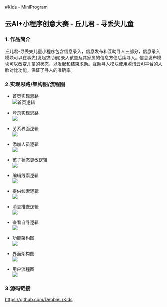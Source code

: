 #Kids - MiniProgram  

## 云AI+小程序创意大赛 - 丘儿君 - 寻丢失儿童  

### 1. 作品简介  

丘儿君-寻丢失儿童小程序包含信息录入，信息发布和互助寻人三部分，信息录入模块可以在事先(发起求助前)录入孩童及其家属的信息方便后续寻人。信息发布模块可以改变儿童的状态，以发起和结束求助。互助寻人模块使用腾讯云AI平台的人脸对比功能，保证了寻人的准确率。  

### 2.实现思路/架构图/流程图   

- 首页实现思路  
![首页逻辑](\pics\首页逻辑.jpg)  

- 登录实现思路  
![](\pics\登录逻辑.jpg)  

- 关系界面逻辑  
![](\pics\关系界面.jpg)  

- 添加人员逻辑  
![](\pics\添加人员逻辑.png)  

- 孩子状态更改逻辑  
![](\pics\孩子状态更改逻辑.png)  

- 编辑线索逻辑  
![](\pics\编辑线索逻辑.jpg)  

- 提供线索逻辑   
![](\pics\提供线索.png)  

- 消息推送逻辑  
![](\pics\消息推送逻辑.jpg)  

- 查看自寻逻辑  
![](\pics\查看自寻逻辑.jpg)  

- 功能架构图  
![](\pics\思维导图2.jpg)  

- 界面架构图   
![](\pics\思维导图1.jpg)  

- 用户流程图  
![](\pics\用户流程.jpg)  

### 3.源码链接  
https://github.com/DebbieL/Kids